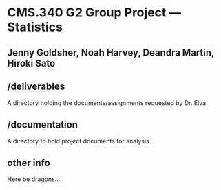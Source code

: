 # CMS.340 G2 Group Project &mdash; Statistics

## Jenny Goldsher, Noah Harvey, Deandra Martin, Hiroki Sato

## /deliverables

A directory holding the documents/assignments requested by Dr. Elva.

## /documentation

A directory to hold project documents for analysis.

## other info

Here be dragons...

